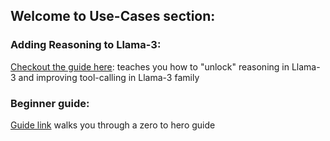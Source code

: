 ## Welcome to Use-Cases section:

### Adding Reasoning to Llama-3:

[Checkout the guide here](./adding_reasoning_to_llama_3/): teaches you how to "unlock" reasoning in Llama-3 and improving tool-calling in Llama-3 family

### Beginner guide:

[Guide link](./getting-started/) walks you through a zero to hero guide